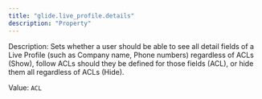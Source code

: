 ```yaml
---
title: "glide.live_profile.details"
description: "Property"
---
```


Description: Sets whether a user should be able to see all detail fields of a Live Profile (such as Company name, Phone numbers) regardless of ACLs (Show), follow ACLs should they be defined for those fields (ACL), or hide them all regardless of ACLs (Hide).

Value: `ACL`